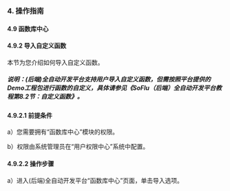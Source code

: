 ### 4. 操作指南

#### 4.9 函数库中心

#### 4.9.2 导入自定义函数

本节为您介绍如何导入自定义函数。

##### 说明：(后端)全自动开发平台支持用户导入自定义函数，但需按照平台提供的Demo工程包进行函数的自定义，具体请参见《SoFlu（后端）全自动开发平台教程第8.2节：自定义函数》。

#### 4.9.2.1 前提条件

a）您需要拥有“函数库中心”模块的权限。

b）权限由系统管理员在“用户权限中心”系统中配置。

#### 4.9.2.2 操作步骤

a）进入(后端)全自动开发平台“函数库中心”页面，单击导入选项。

